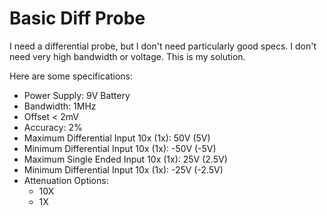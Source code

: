 <h1> 
Basic Diff Probe 
</h1>
<p>
I need a differential probe, but I don't need particularly good specs. I don't need very high bandwidth or voltage. This is my solution. 
<p>
Here are some specifications:
</p>
<ul>
<li> Power Supply: 9V Battery </li>
<li> Bandwidth: 1MHz </li>
<li> Offset < 2mV </li>
<li> Accuracy: 2% </li>
<li> Maximum Differential Input 10x (1x): 50V (5V) </li>
<li> Minimum Differential Input 10x (1x): -50V (-5V) </li>
<li> Maximum Single Ended Input 10x (1x): 25V (2.5V) </li>
<li> Minimum Differential Input 10x (1x): -25V (-2.5V) </li>
<li> Attenuation Options: 
<ul>
    <li> 10X </li>
    <li> 1X </li>
</ul>
</li>
</ul>
